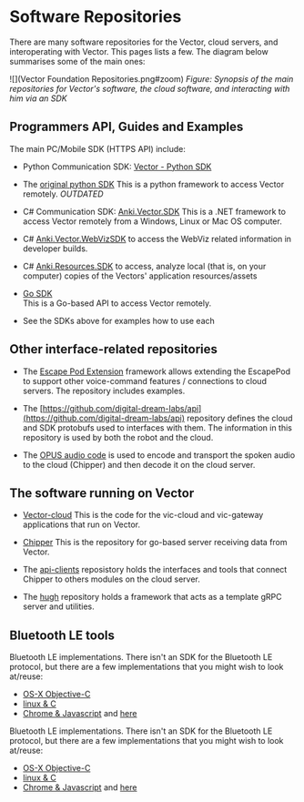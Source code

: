 # Software Repositories

There are many software repositories for the Vector, cloud servers, and
interoperating with Vector.  This pages lists a few.  The diagram below summarises
some of the main ones:

![](Vector Foundation Repositories.png#zoom)
_Figure: Synopsis of the main repositories for Vector's software, the cloud software, and interacting with him via an SDK_

## Programmers API, Guides and Examples
The main PC/Mobile SDK (HTTPS API) include:

- Python Communication SDK: [Vector - Python SDK](https://github.com/ikkez/vector-python-sdk)
- The [original python SDK](https://github.com/anki/vector-python-sdk)
  This is a python framework to access Vector remotely.  _OUTDATED_
- C# Communication SDK: [Anki.Vector.SDK](https://github.com/codaris/Anki.Vector.SDK)
  This is a .NET framework to access Vector remotely from a Windows, Linux or
  Mac OS computer.

- C# [Anki.Vector.WebVizSDK](https://github.com/randym32/Anki.Vector.WebVizSDK)
  to access the WebViz related information in developer builds.
- C# [Anki.Resources.SDK](https://github.com/randym32/Anki.Resources.SDK) to
  access, analyze local (that is, on your computer) copies of the Vectors'
  application resources/assets

- [Go SDK](https://github.com/digital-dream-labs/vector-go-sdk)  
  This is a Go-based API to access Vector remotely.

- See the SDKs above for examples how to use each


## Other interface-related repositories

- The [Escape Pod Extension](https://github.com/digital-dream-labs/escape-pod-extension)
  framework allows extending the EscapePod to support other voice-command
  features / connections to cloud servers.  The repository includes examples.

- The [https://github.com/digital-dream-labs/api](https://github.com/digital-dream-labs/api)
  repository defines the cloud and SDK protobufs used to interfaces with them. 
  The information in this repository is used by both the robot and the cloud.

- The [OPUS audio code](https://github.com/digital-dream-labs/opus-go)
  is used to encode and transport the spoken audio to the cloud (Chipper)
  and then decode it on the cloud server.

## The software running on Vector 

- [Vector-cloud](https://github.com/digital-dream-labs/vector-cloud)
  This is the code for the vic-cloud and vic-gateway applications that run on
  Vector.

- [Chipper](https://github.com/digital-dream-labs/chipper)
  This is the repository for go-based server receiving data from Vector.

- The [api-clients](https://github.com/digital-dream-labs/api-clients)
  reposistory holds the interfaces and tools that connect Chipper to others
  modules on the cloud server.

- The [hugh](https://github.com/digital-dream-labs/hugh) repository holds
  a framework that acts as a template gRPC server and utilities.


## Bluetooth LE tools

Bluetooth LE implementations.  There isn't an SDK for the Bluetooth LE protocol,
but there are a few implementations that you might wish to look at/reuse:

- [OS-X Objective-C](https://github.com/GooeyChickenman/victor/tree/master/tools/vector-BLE)
- [linux & C](https://github.com/sandsmark/victor/tree/master/tools/vector-BLE)
- [Chrome & Javascript](https://github.com/kercre123/victor-web-setup) and
  [here](https://github.com/digital-dream-labs/vector-web-setup)


Bluetooth LE implementations.  There isn't an SDK for the Bluetooth LE protocol,
but there are a few implementations that you might wish to look at/reuse:

- [OS-X Objective-C](https://github.com/GooeyChickenman/victor/tree/master/tools/vector-BLE)
- [linux & C](https://github.com/sandsmark/victor/tree/master/tools/vector-BLE)
- [Chrome & Javascript](https://github.com/kercre123/victor-web-setup) and
  [here](https://github.com/digital-dream-labs/vector-web-setup)

